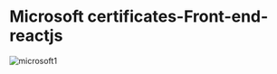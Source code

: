# Microsoft certificates-Front-end-reactjs

![microsoft1](https://github.com/Memohacker/certificates-Front-end-reactjs/assets/92479948/331f8535-502f-4e5b-adef-3f0274ddb86a)

